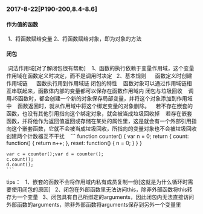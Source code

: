 ### 2017-8-22[P190-200,8.4-8.6]
#### 作为值的函数
  1、将函数赋给变量
  2、将函数赋给对象，即为对象的方法
#### 闭包
  词法作用域[对了解闭包很有帮助]
    1、函数的执行依赖于变量作用域，这个变量作用域在函数定义时决定，而不是调用时决定
    2、基本规则
      函数定义时创建作用域链
      函数执行用到作用域链
 闭包的特性
    函数对象可以通过作用域链相互串联起来，函数体内部的变量都可以保存在函数作用域内
 闭包与垃圾回收
    调用JS函数时，都会创建一个新的对象保存局部变量，并将这个对象添加到作用域中
    函数返回时，就从作用域中将这个绑定变量的对象删除。
    若不存在嵌套的函数，也没有其他引用指向这个绑定对象，就会被当成垃圾回收掉
    若存在嵌套函数，并将他作为返回值返回或存储在某处的属性里，这是就会有一个外部引用指向这个嵌套函数，它就不会被当成垃圾回收，所指向的变量对象也不会被垃圾回收
 创建两个计数器互不干扰
    ```
    function counter() {
      var n = 0;
      return {
        count: function() {
            return n++;
        },
        reset: function() {
            n = 0;
        }
      }
    }

    var c = counter();var d = counter();
    c.count();
    d.count();
    ```
  tips：
    1、嵌套的函数不会将作用域内私有成员复制一份[这就是为什么循环时需要使用闭包的原因]
    2、闭包在外部函数里无法访问this，除非外部函数将this转存为一个变量
    3、闭包具有自己所绑定的arguments，因此闭包内无法直接访问外部函数的arguments，除非外部函数将arguments保存到另外一个变量里
